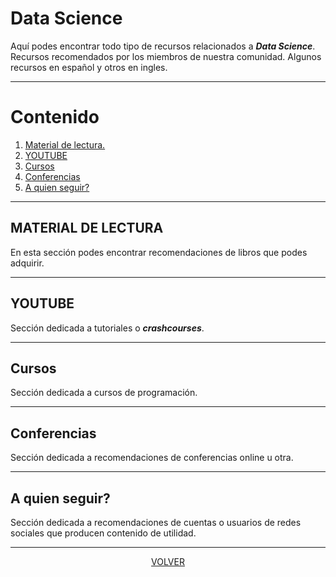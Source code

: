 # Data Science
Aquí podes encontrar todo tipo de recursos relacionados
a ***Data Science***. Recursos recomendados por los miembros de nuestra comunidad.
Algunos recursos en español y otros en ingles.

---
# Contenido 
1. [Material de lectura.](#material-de-lectura)
2. [YOUTUBE](#youtube)
3. [Cursos](#cursos) 
4. [Conferencias](#conferencias)
5. [A quien seguir?](#a-quien-seguir) 



---

## MATERIAL DE LECTURA
En esta sección podes encontrar recomendaciones de libros que podes 
adquirir.
<!-- ------------------------INICIO CONTRIBUCIONES---------------------- -->




<!-- ------------------------FIN CONTRIBUCIONES---------------------- -->


---

## YOUTUBE
Sección dedicada a tutoriales o ***crashcourses***.
<!-- ------------------------INICIO CONTRIBUCIONES---------------------- -->




<!-- ------------------------FIN CONTRIBUCIONES---------------------- -->

---

## Cursos 
Sección dedicada a cursos de programación. 
<!-- ------------------------INICIO CONTRIBUCIONES---------------------- -->




<!-- ------------------------FIN CONTRIBUCIONES---------------------- -->


---

## Conferencias
Sección dedicada a recomendaciones de conferencias online u otra.
<!-- ------------------------INICIO CONTRIBUCIONES---------------------- -->




<!-- ------------------------FIN CONTRIBUCIONES---------------------- -->

---



## A quien seguir? 
Sección dedicada a recomendaciones de cuentas o usuarios de redes sociales
que producen contenido de utilidad.
<!-- ------------------------INICIO CONTRIBUCIONES---------------------- -->




<!-- ------------------------FIN CONTRIBUCIONES---------------------- -->

---





<center>

[VOLVER](readme.md)

</center>
























